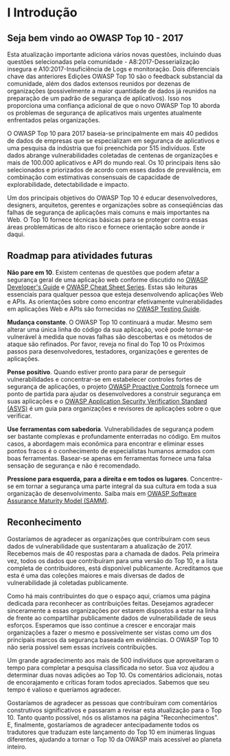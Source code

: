 # I Introdução

## Seja bem vindo ao OWASP Top 10 - 2017

Esta atualização importante adiciona vários novas questões, incluindo duas questões selecionadas pela comunidade - A8:2017-Desserialização insegura e A10:2017-Insuficiência de Logs e monitoração. Dois diferenciais chave das anteriores Edições OWASP Top 10 são o feedback substancial da comunidade, além dos dados extensos reunidos por dezenas de organizações (possivelmente a maior quantidade de dados já reunidos na preparação de um padrão de segurança de aplicativos). Isso nos proporciona uma confiança adicional de que o novo OWASP Top 10 aborda os problemas de segurança de aplicativos mais urgentes atualmente enfrentados pelas organizações.

O OWASP Top 10 para 2017 baseia-se principalmente em mais 40 pedidos de dados de empresas que se especializam em segurança de aplicativos e uma pesquisa da indústria que foi preenchida por 515 indivíduos. Este dados abrange vulnerabilidades coletadas de centenas de organizações e mais de 100.000 aplicativos e API do mundo real. Os 10 principais itens são selecionados e priorizados de acordo com esses dados de prevalência, em combinação com estimativas consensuais de capacidade de explorabilidade, detectabilidade e impacto.

Um dos principais objetivos do OWASP Top 10 é educar desenvolvedores, designers, arquitetos, gerentes e organizações sobre as conseqüências das falhas de segurança de aplicações mais comuns e mais importantes na Web. O Top 10 fornece técnicas básicas para se proteger contra essas áreas problemáticas de alto risco e fornece orientação sobre aonde ir daqui.

## Roadmap para atividades futuras

**Não pare em 10**. Existem centenas de questões que podem afetar a segurança geral de uma aplicação web conforme discutido no [OWASP Developer's Guide](https://www.owasp.org/index.php/OWASP_Guide_Project) e [OWASP Cheat Sheet Series](https://www.owasp.org/index.php/Category:Cheasheets). Estas são leituras essenciais para qualquer pessoa que esteja desenvolvendo aplicações Web e APIs. As orientações sobre como encontrar efetivamente vulnerabilidades em aplicações Web e APIs são fornecidas no [OWASP Testing Guide](https://www.owasp.org/index.php/OWASP_Testing_Project).

**Mudança constante**. O OWASP Top 10 continuará a mudar. Mesmo sem alterar uma única linha do código da sua aplicação, você pode tornar-se vulnerável à medida que novas falhas são descobertas e os métodos de ataque são refinados. Por favor, reveja no final do Top 10 os Próximos passos para desenvolvedores, testadores, organizações e gerentes de aplicações.

**Pense positivo**. Quando estiver pronto para parar de perseguir vulnerabilidades e concentrar-se em estabelecer controles fortes de segurança de aplicações, o projeto [OWASP Proactive Controls](https://www.owasp.org/index.php/OWASP_Proactive_Controls) fornece um ponto de partida para ajudar os desenvolvedores a construir segurança em suas aplicações e o [OWASP Application Security Verification Standard (ASVS)](https://www.owasp.org/index.php/ASVS) é um guia para organizações e revisores de aplicações sobre o que verificar.

**Use ferramentas com sabedoria**. Vulnerabilidades de segurança podem ser bastante complexas e profundamente enterradas no código. Em muitos casos, a abordagem mais econômica para encontrar e eliminar esses pontos fracos é o conhecimento de especialistas humanos armados com boas ferramentas. Basear-se apenas em ferramentas fornece uma falsa sensação de segurança e não é recomendado.

**Pressione para esquerda, para a direita e em todos os lugares**. Concentre-se em tornar a segurança uma parte integral da sua cultura em toda a sua organização de desenvolvimento. Saiba mais em [OWASP Software Assurance Maturity Model (SAMM)](https://www.owasp.org/index.php/OWASP_SAMM_Project).

## Reconhecimento

Gostaríamos de agradecer as organizações que contribuíram com seus dados de vulnerabilidade que sustentaram a atualização de 2017. Recebemos mais de 40 respostas para a chamada de dados. Pela primeira vez, todos os dados que contribuíram para uma versão do Top 10, e a lista completa de contribuidores, está disponível publicamente. Acreditamos que esta é uma das coleções maiores e mais diversas de dados de vulnerabilidade já coletadas publicamente.

Como há mais contribuintes do que o espaço aqui, criamos uma página dedicada para reconhecer as contribuições feitas. Desejamos agradecer sinceramente a essas organizações por estarem dispostos a estar na linha de frente ao compartilhar publicamente dados de vulnerabilidade de seus esforços. Esperamos que isso continue a crescer e encorajar mais organizações a fazer o mesmo e possivelmente ser vistas como um dos principais marcos da segurança baseada em evidências. O OWASP Top 10 não seria possível sem essas incríveis contribuições.

Um grande agradecimento aos mais de 500 indivíduos que aproveitaram o tempo para completar a pesquisa classificada no setor. Sua voz ajudou a determinar duas novas adições ao Top 10. Os comentários adicionais, notas de encorajamento e críticas foram todos apreciados. Sabemos que seu tempo é valioso e queríamos agradecer.

Gostaríamos de agradecer as pessoas que contribuíram com comentários construtivos significativos e passaram a revisar esta atualização para o Top 10. Tanto quanto possível, nós os alistamos na página "Reconhecimentos". E, finalmente, gostaríamos de agradecer antecipadamente todos os tradutores que traduzam este lançamento do Top 10 em inúmeras línguas diferentes, ajudando a tornar o Top 10 da OWASP mais acessível ao planeta inteiro.

